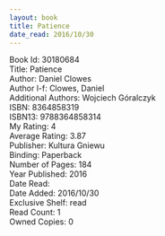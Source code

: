 ```yaml
---
layout: book
title: Patience
date_read: 2016/10/30
---
```


Book Id: 30180684<br />
Title: Patience<br />
Author: Daniel Clowes<br />
Author l-f: Clowes, Daniel<br />
Additional Authors: Wojciech Góralczyk<br />
ISBN: 8364858319<br />
ISBN13: 9788364858314<br />
My Rating: 4<br />
Average Rating: 3.87<br />
Publisher: Kultura Gniewu<br />
Binding: Paperback<br />
Number of Pages: 184<br />
Year Published: 2016<br />
Date Read: <br />
Date Added: 2016/10/30<br />
Exclusive Shelf: read<br />
Read Count: 1<br />
Owned Copies: 0<br />


